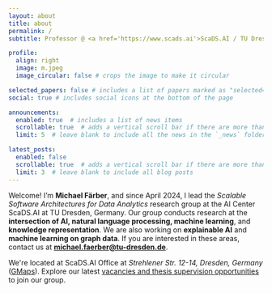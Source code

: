 ```yaml
---
layout: about
title: about
permalink: /
subtitle: Professor @ <a href='https://www.scads.ai'>ScaDS.AI / TU Dresden</a>, michael.faerber@tu-dresden.de.

profile:
  align: right
  image: m.jpeg
  image_circular: false # crops the image to make it circular

selected_papers: false # includes a list of papers marked as "selected={true}"
social: true # includes social icons at the bottom of the page

announcements:
  enabled: true  # includes a list of news items
  scrollable: true  # adds a vertical scroll bar if there are more than 3 news items
  limit: 5  # leave blank to include all the news in the `_news` folder

latest_posts:
  enabled: false
  scrollable: true  # adds a vertical scroll bar if there are more than 3 new posts
  limit: 3  # leave blank to include all blog posts
---
```


Welcome! I’m **Michael Färber**, and since April 2024, I lead the _Scalable Software Architectures for Data Analytics_ research group at the AI Center ScaDS.AI at TU Dresden, Germany. Our group conducts research at the **intersection of AI, natural language processing, machine learning**, and **knowledge representation**. We are also working on **explainable AI** and **machine learning on graph data**. If you are interested in these areas, contact us at **michael.faerber@tu-dresden.de**.

We're located at ScaDS.AI Office at _Strehlener Str. 12-14, Dresden, Germany_ (<a href='https://maps.app.goo.gl/uFTw5hc9hp35bbWf6'>GMaps</a>). Explore our latest <a href='https://faerber-lab.github.io/vacancies/'>vacancies and thesis supervision opportunities</a> to join our group.
